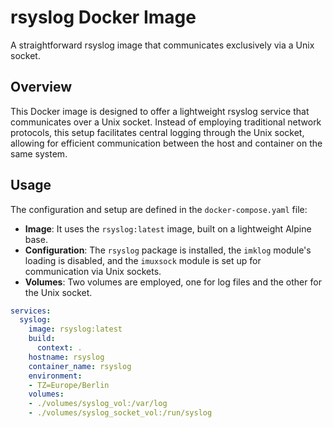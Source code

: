 # rsyslog Docker Image

A straightforward rsyslog image that communicates exclusively via a Unix socket.

## Overview

This Docker image is designed to offer a lightweight rsyslog service that communicates over a Unix socket. Instead of employing traditional network protocols, this setup facilitates central logging through the Unix socket, allowing for efficient communication between the host and container on the same system.

## Usage

The configuration and setup are defined in the `docker-compose.yaml` file:

- **Image**: It uses the `rsyslog:latest` image, built on a lightweight Alpine base.
- **Configuration**: The `rsyslog` package is installed, the `imklog` module's loading is disabled, and the `imuxsock` module is set up for communication via Unix sockets.
- **Volumes**: Two volumes are employed, one for log files and the other for the Unix socket.

```yaml
services:
  syslog:
    image: rsyslog:latest
    build:
      context: .
    hostname: rsyslog
    container_name: rsyslog
    environment:
    - TZ=Europe/Berlin
    volumes:
    - ./volumes/syslog_vol:/var/log
    - ./volumes/syslog_socket_vol:/run/syslog

